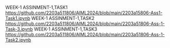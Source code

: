 WEEK-1 ASSINMENT-1,TASK1
https://github.com/2203a511806/AIML2024/blob/main/2203a15806-Ass1-Task1.ipynb
WEEK-1 ASSINMENT-1,TASK2
https://github.com/2203a511806/AIML2024/blob/main/2203a51806-Ass-1-Task-3.ipynb
WEEK-1 ASSINMENT-1,TASK3
https://github.com/2203a511806/AIML2024/blob/main/2203a51806-Ass-1-Task2.ipynb
